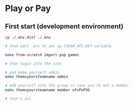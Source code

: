 # Play or Pay

## First start (development environment)

```bash
cp ./.env.dist ./.env

# then edit .env to set up STEAM_API_KEY variable

make from-scratch import-pop games

# then login into the site

# and make yourself admin
make them=yoursteamname admin

# add yourself into the group in case you're not a member
make them=yoursteamname member of=PoPSG

# that's all
```
